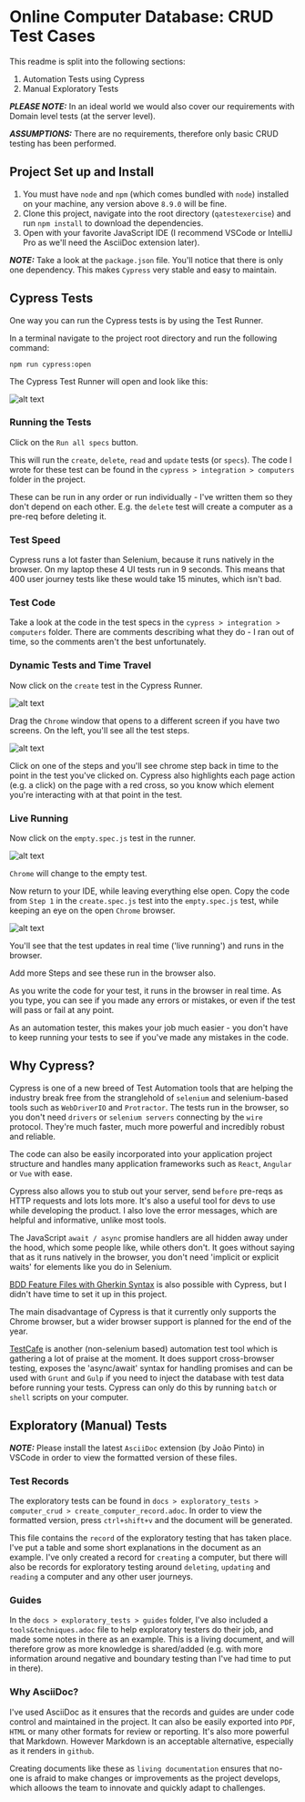 # Online Computer Database: CRUD Test Cases

This readme is split into the following sections:

1. Automation Tests using Cypress
2. Manual Exploratory Tests 

***PLEASE NOTE:*** In an ideal world we would also cover our requirements with Domain level tests (at the server level).

***ASSUMPTIONS:*** There are no requirements, therefore only basic CRUD testing has been performed.

## Project Set up and Install

1. You must have `node` and `npm` (which comes bundled with `node`) installed on your machine, any version above `8.9.0` will be fine.
2. Clone this project, navigate into the root directory (`qatestexercise`) and run `npm install` to download the dependencies.
3. Open with your favorite JavaScript IDE (I recommend VSCode or IntelliJ Pro as we'll need the AsciiDoc extension later).

***NOTE:*** Take a look at the `package.json` file. You'll notice that there is only one dependency. This makes `Cypress` very stable and easy to maintain.

## Cypress Tests

One way you can run the Cypress tests is by using the Test Runner. 

In a terminal navigate to the project root directory and run the following command:

`npm run cypress:open`

The Cypress Test Runner will open and look like this:

![alt text](./images/cypress_runner.png "Logo Title Text 1")

### Running the Tests

Click on the `Run all specs` button.

This will run the `create`, `delete`, `read` and `update` tests (or `specs`). The code I wrote for these test can be found in the `cypress > integration > computers` folder in the project.

These can be run in any order or run individually - I've written them so they don't depend on each other. E.g. the `delete` test will create a computer as a pre-req before deleting it.

### Test Speed

Cypress runs a lot faster than Selenium, because it runs natively in the browser. On my laptop these 4 UI tests run in 9 seconds. This means that 400 user journey tests like these would take 15 minutes, which isn't bad. 

### Test Code

Take a look at the code in the test specs in the `cypress > integration > computers` folder. There are comments describing what they do - I ran out of time, so the comments aren't the best unfortunately.

### Dynamic Tests and Time Travel

Now click on the `create` test in the Cypress Runner.

![alt text](./images/cypress_runner_create.png "Logo Title Text 1")

Drag the `Chrome` window that opens to a different screen if you have two screens. On the left, you'll see all the test steps. 

![alt text](./images/test_steps.png "Logo Title Text 1")

Click on one of the steps and you'll see chrome step back in time to the point in the test you've clicked on. Cypress also highlights each page action (e.g. a click) on the page with a red cross, so you know which element you're interacting with at that point in the test.

### Live Running

Now click on the `empty.spec.js` test in the runner.

![alt text](./images/empty_test.png "Logo Title Text 1")

`Chrome` will change to the empty test.

Now return to your IDE, while leaving everything else open. Copy the code from `Step 1` in the `create.spec.js` test into the `empty.spec.js` test, while keeping an eye on the open `Chrome` browser.

![alt text](./images/copy_step.png "Logo Title Text 1")

You'll see that the test updates in real time ('live running') and runs in the browser.

Add more Steps and see these run in the browser also.

As you write the code for your test, it runs in the browser in real time. As you type, you can see if you made any errors or mistakes, or even if the test will pass or fail at any point.

As an automation tester, this makes your job much easier - you don't have to keep running your tests to see if you've made any mistakes in the code.

## Why Cypress?

Cypress is one of a new breed of Test Automation tools that are helping the industry break free from the stranglehold of `selenium` and selenium-based tools such as `WebDriverIO` and `Protractor`. The tests run in the browser, so you don't need `drivers` or `selenium servers` connecting by the `wire` protocol. They're much faster, much more powerful and incredibly robust and reliable.

The code can also be easily incorporated into your application project structure and handles many application frameworks such as `React`, `Angular` or `Vue` with ease.

Cypress also allows you to stub out your server, send `before` pre-reqs as HTTP requests and lots lots more. It's also a useful tool for devs to use while developing the product. I also love the error messages, which are helpful and informative, unlike most tools. 

The JavaScript `await / async` promise handlers are all hidden away under the hood, which some people like, while others don't. It goes without saying that as it runs natively in the browser, you don't need 'implicit or explicit waits' for elements like you do in Selenium.

[BDD Feature Files with Gherkin Syntax](https://www.npmjs.com/package/cypress-cucumber-preprocessor) is also possible with Cypress, but I didn't have time to set it up in this project. 

The main disadvantage of Cypress is that it currently only supports the Chrome browser, but a wider browser support is planned for the end of the year.

[TestCafe](https://github.com/DevExpress/testcafe) is another (non-selenium based) automation test tool which is gathering a lot of praise at the moment. It does support cross-browser testing, exposes the 'async/await' syntax for handling promises and can be used with `Grunt` and `Gulp` if you need to inject the database with test data before running your tests. Cypress can only do this by running `batch` or `shell` scripts on your computer.


## Exploratory (Manual) Tests

***NOTE:*** Please install the latest `AsciiDoc` extension (by João Pinto) in VSCode in order to view the formatted version of these files.

### Test Records

The exploratory tests can be found in `docs > exploratory_tests > computer_crud > create_computer_record.adoc`. In order to view the formatted version, press `ctrl+shift+v` and the document will be generated.

This file contains the `record` of the exploratory testing that has taken place. I've put a table and some short explanations in the document as an example. I've only created a record for `creating` a computer, but there will also be records for exploratory testing around `deleting`, `updating` and `reading` a computer and any other user journeys.

### Guides

In the `docs > exploratory_tests > guides` folder, I've also included a `tools&techniques.adoc` file to help exploratory testers do their job, and made some notes in there as an example. This is a living document, and will therefore grow as more knowledge is shared/added (e.g. with more information around negative and boundary testing than I've had time to put in there).

### Why AsciiDoc?

I've used AsciiDoc as it ensures that the records and guides are under code control and maintained in the project. It can also be easily exported into `PDF`, `HTML` or many other formats for review or reporting. It's also more powerful that Markdown. However Markdown is an acceptable alternative, especially as it renders in `github`.

Creating documents like these as `living documentation` ensures that no-one is afraid to make changes or improvements as the project develops, which alloows the team to innovate and quickly adapt to challenges.